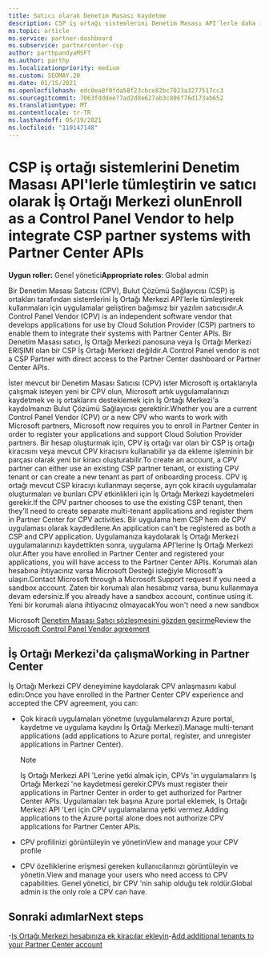 ```yaml
---
title: Satıcı olarak Denetim Masası kaydetme
description: CSP iş ortağı sistemlerini Denetim Masası API'lerle daha iyi tümleştire İş Ortağı Merkezi bir Satıcı (CPV) İş Ortağı Merkezi öğrenin.
ms.topic: article
ms.service: partner-dashboard
ms.subservice: partnercenter-csp
author: parthpandyaMSFT
ms.author: parthp
ms.localizationpriority: medium
ms.custom: SEOMAY.20
ms.date: 01/15/2021
ms.openlocfilehash: edc0ea8f0fda58f23cbce82bc7023a3277517cc3
ms.sourcegitcommit: 7063fdddee77ad2d8e627ab3c806f76d173ab652
ms.translationtype: MT
ms.contentlocale: tr-TR
ms.lasthandoff: 05/19/2021
ms.locfileid: "110147148"
---
```

# <a name="enroll-as-a-control-panel-vendor-to-help-integrate-csp-partner-systems-with-partner-center-apis"></a><span data-ttu-id="8158f-103">CSP iş ortağı sistemlerini Denetim Masası API'lerle tümleştirin ve satıcı olarak İş Ortağı Merkezi olun</span><span class="sxs-lookup"><span data-stu-id="8158f-103">Enroll as a Control Panel Vendor to help integrate CSP partner systems with Partner Center APIs</span></span>


<span data-ttu-id="8158f-104">**Uygun roller:** Genel yönetici</span><span class="sxs-lookup"><span data-stu-id="8158f-104">**Appropriate roles**: Global admin</span></span>

<span data-ttu-id="8158f-105">Bir Denetim Masası Satıcısı (CPV), Bulut Çözümü Sağlayıcısı (CSP) iş ortakları tarafından sistemlerini İş Ortağı Merkezi API'lerle tümleştirerek kullanmaları için uygulamalar geliştiren bağımsız bir yazılım satıcısıdır.</span><span class="sxs-lookup"><span data-stu-id="8158f-105">A Control Panel Vendor (CPV) is an independent software vendor that develops applications for use by Cloud Solution Provider (CSP) partners to enable them to integrate their systems with Partner Center APIs.</span></span> <span data-ttu-id="8158f-106">Bir Denetim Masası satıcı, İş Ortağı Merkezi panosuna veya İş Ortağı Merkezi ERIŞIMI olan bir CSP İş Ortağı Merkezi değildir.</span><span class="sxs-lookup"><span data-stu-id="8158f-106">A Control Panel vendor is not a CSP Partner with direct access to the Partner Center dashboard or Partner Center APIs.</span></span>

<span data-ttu-id="8158f-107">İster mevcut bir Denetim Masası Satıcısı (CPV) ister Microsoft iş ortaklarıyla çalışmak isteyen yeni bir CPV olun, Microsoft artık uygulamalarınızı kaydetmek ve iş ortaklarını desteklemek için İş Ortağı Merkezi'a kaydolmanızı Bulut Çözümü Sağlayıcısı gerektirir.</span><span class="sxs-lookup"><span data-stu-id="8158f-107">Whether you are a current Control Panel Vendor (CPV) or a new CPV who wants to work with Microsoft partners, Microsoft now requires you to enroll in Partner Center in order to register your applications and support Cloud Solution Provider partners.</span></span> <span data-ttu-id="8158f-108">Bir hesap oluşturmak için, CPV iş ortağı var olan bir CSP iş ortağı kiracısını veya mevcut CPV kiracısını kullanabilir ya da ekleme işleminin bir parçası olarak yeni bir kiracı oluşturabilir.</span><span class="sxs-lookup"><span data-stu-id="8158f-108">To create an account, a CPV partner can either use an existing CSP partner tenant, or existing CPV tenant or can create a new tenant as part of onboarding process.</span></span> <span data-ttu-id="8158f-109">CPV iş ortağı mevcut CSP kiracıyı kullanmayı seçerse, ayrı çok kiracılı uygulamalar oluşturmaları ve bunları CPV etkinlikleri için İş Ortağı Merkezi kaydetmeleri gerekir.</span><span class="sxs-lookup"><span data-stu-id="8158f-109">If the CPV partner chooses to use the existing CSP tenant, then they'll need to create separate multi-tenant applications and register them in Partner Center for CPV activities.</span></span> <span data-ttu-id="8158f-110">Bir uygulama hem CSP hem de CPV uygulaması olarak kaydedilene.</span><span class="sxs-lookup"><span data-stu-id="8158f-110">An application can't be registered as both a CSP and CPV application.</span></span> <span data-ttu-id="8158f-111">Uygulamanıza kaydolarak İş Ortağı Merkezi uygulamalarınızı kaydettikten sonra, uygulama API'lerine İş Ortağı Merkezi olur.</span><span class="sxs-lookup"><span data-stu-id="8158f-111">After you have enrolled in Partner Center and registered your applications, you will have access to the Partner Center APIs.</span></span>  <span data-ttu-id="8158f-112">Korumalı alan hesabına ihtiyacınız varsa Microsoft Desteği isteğiyle Microsoft'a ulaşın.</span><span class="sxs-lookup"><span data-stu-id="8158f-112">Contact Microsoft through a Microsoft Support request if you need a sandbox account.</span></span> <span data-ttu-id="8158f-113">Zaten bir korumalı alan hesabınız varsa, bunu kullanmaya devam edersiniz.</span><span class="sxs-lookup"><span data-stu-id="8158f-113">If you already have a sandbox account, continue using it.</span></span> <span data-ttu-id="8158f-114">Yeni bir korumalı alana ihtiyacınız olmayacak</span><span class="sxs-lookup"><span data-stu-id="8158f-114">You won't need a new sandbox</span></span>

<span data-ttu-id="8158f-115">Microsoft [Denetim Masası Satıcı sözleşmesini gözden geçirme](https://go.microsoft.com/fwlink/?linkid=2055198)</span><span class="sxs-lookup"><span data-stu-id="8158f-115">Review the [Microsoft Control Panel Vendor agreement](https://go.microsoft.com/fwlink/?linkid=2055198)</span></span>


## <a name="working-in-partner-center"></a><span data-ttu-id="8158f-116">İş Ortağı Merkezi'da çalışma</span><span class="sxs-lookup"><span data-stu-id="8158f-116">Working in Partner Center</span></span>

<span data-ttu-id="8158f-117">İş Ortağı Merkezi CPV deneyimine kaydolarak CPV anlaşmasını kabul edin:</span><span class="sxs-lookup"><span data-stu-id="8158f-117">Once you have enrolled in the Partner Center CPV experience and accepted the CPV agreement, you can:</span></span>

- <span data-ttu-id="8158f-118">Çok kiracılı uygulamaları yönetme (uygulamalarınızı Azure portal, kaydetme ve uygulama kaydını İş Ortağı Merkezi).</span><span class="sxs-lookup"><span data-stu-id="8158f-118">Manage multi-tenant applications (add applications to Azure portal, register, and unregister applications in Partner Center).</span></span>

    >[!Note] 
    ><span data-ttu-id="8158f-119">Iş Ortağı Merkezi API 'Lerine yetki almak için, CPVs 'in uygulamalarını Iş Ortağı Merkezi 'ne kaydetmesi gerekir.</span><span class="sxs-lookup"><span data-stu-id="8158f-119">CPVs must register their applications in Partner Center in order to get authorized for Partner Center APIs.</span></span> <span data-ttu-id="8158f-120">Uygulamaları tek başına Azure portal eklemek, Iş Ortağı Merkezi API 'Leri için CPV uygulamalarına yetki vermez.</span><span class="sxs-lookup"><span data-stu-id="8158f-120">Adding applications to the Azure portal alone does not authorize CPV applications for Partner Center APIs.</span></span> 

- <span data-ttu-id="8158f-121">CPV profilinizi görüntüleyin ve yönetin</span><span class="sxs-lookup"><span data-stu-id="8158f-121">View and manage your CPV profile</span></span> 

- <span data-ttu-id="8158f-122">CPV özelliklerine erişmesi gereken kullanıcılarınızı görüntüleyin ve yönetin.</span><span class="sxs-lookup"><span data-stu-id="8158f-122">View and manage your users who need access to CPV capabilities.</span></span> <span data-ttu-id="8158f-123">Genel yönetici, bir CPV 'nin sahip olduğu tek roldür.</span><span class="sxs-lookup"><span data-stu-id="8158f-123">Global admin is the only role a CPV can have.</span></span>

## <a name="next-steps"></a><span data-ttu-id="8158f-124">Sonraki adımlar</span><span class="sxs-lookup"><span data-stu-id="8158f-124">Next steps</span></span>

<span data-ttu-id="8158f-125">-[Iş Ortağı Merkezi hesabınıza ek kiracılar ekleyin](multi-tenant-account.md)</span><span class="sxs-lookup"><span data-stu-id="8158f-125">-[Add additional tenants to your Partner Center account](multi-tenant-account.md)</span></span>